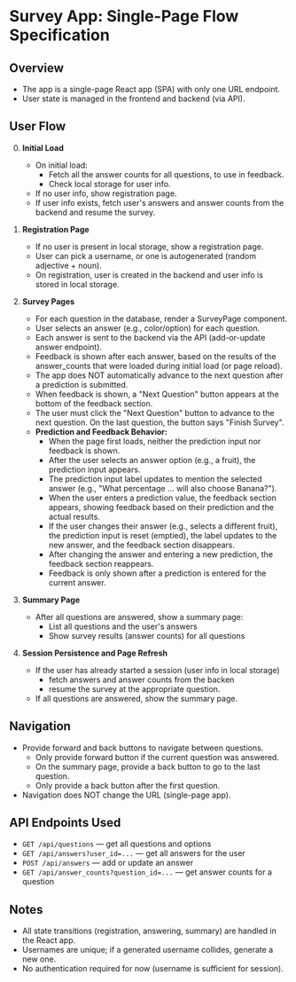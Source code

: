 # Survey App: Single-Page Flow Specification

## Overview
- The app is a single-page React app (SPA) with only one URL endpoint.
- User state is managed in the frontend and backend (via API).

## User Flow

0. **Initial Load**
   - On initial load:
      - Fetch all the answer counts for all questions, to use in feedback.
      - Check local storage for user info.
   - If no user info, show registration page.
   - If user info exists, fetch user's answers and answer counts from the backend and resume the survey.

1. **Registration Page**
   - If no user is present in local storage, show a registration page.
   - User can pick a username, or one is autogenerated (random adjective + noun).
   - On registration, user is created in the backend and user info is stored in local storage.

2. **Survey Pages**
   - For each question in the database, render a SurveyPage component.
   - User selects an answer (e.g., color/option) for each question.
   - Each answer is sent to the backend via the API (add-or-update answer endpoint).
   - Feedback is shown after each answer, based on the results of the answer_counts that were loaded during initial load (or page reload).
   - The app does NOT automatically advance to the next question after a prediction is submitted.
   - When feedback is shown, a "Next Question" button appears at the bottom of the feedback section.
   - The user must click the "Next Question" button to advance to the next question. On the last question, the button says "Finish Survey".
   - **Prediction and Feedback Behavior:**
        - When the page first loads, neither the prediction input nor feedback is shown.
        - After the user selects an answer option (e.g., a fruit), the prediction input appears.
        - The prediction input label updates to mention the selected answer (e.g., "What percentage ... will also choose Banana?").
        - When the user enters a prediction value, the feedback section appears, showing feedback based on their prediction and the actual results.
        - If the user changes their answer (e.g., selects a different fruit), the prediction input is reset (emptied), the label updates to the new answer, and the feedback section disappears.
        - After changing the answer and entering a new prediction, the feedback section reappears.
        - Feedback is only shown after a prediction is entered for the current answer.

3. **Summary Page**
   - After all questions are answered, show a summary page:
     - List all questions and the user's answers
     - Show survey results (answer counts) for all questions

4. **Session Persistence and Page Refresh**
   - If the user has already started a session (user info in local storage)
      - fetch answers and answer counts from the backen
      - resume the survey at the appropriate question.
   - If all questions are answered, show the summary page.

## Navigation
- Provide forward and back buttons to navigate between questions.
   - Only provide forward button if the current question was answered.
   - On the summary page, provide a back button to go to the last question.
   - Only provide a back button after the first question.
- Navigation does NOT change the URL (single-page app).


## API Endpoints Used
- `GET /api/questions` — get all questions and options
- `GET /api/answers?user_id=...` — get all answers for the user
- `POST /api/answers` — add or update an answer
- `GET /api/answer_counts?question_id=...` — get answer counts for a question

## Notes
- All state transitions (registration, answering, summary) are handled in the React app.
- Usernames are unique; if a generated username collides, generate a new one.
- No authentication required for now (username is sufficient for session).


